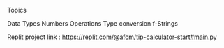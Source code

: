 Topics

Data Types
Numbers
Operations
Type conversion
f-Strings

Replit project link : https://replit.com/@afcm/tip-calculator-start#main.py
